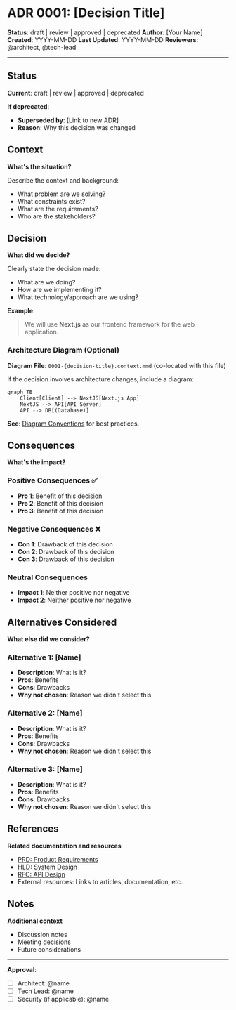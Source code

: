 # ADR 0001: [Decision Title]

**Status**: draft | review | approved | deprecated
**Author**: [Your Name]
**Created**: YYYY-MM-DD
**Last Updated**: YYYY-MM-DD
**Reviewers**: @architect, @tech-lead

---

## Status

**Current**: draft | review | approved | deprecated

**If deprecated**:
- **Superseded by**: [Link to new ADR]
- **Reason**: Why this decision was changed

## Context

**What's the situation?**

Describe the context and background:
- What problem are we solving?
- What constraints exist?
- What are the requirements?
- Who are the stakeholders?

## Decision

**What did we decide?**

Clearly state the decision made:
- What are we doing?
- How are we implementing it?
- What technology/approach are we using?

**Example**:
> We will use **Next.js** as our frontend framework for the web application.

### Architecture Diagram (Optional)

**Diagram File**: `0001-{decision-title}.context.mmd` (co-located with this file)

If the decision involves architecture changes, include a diagram:

```mermaid
graph TB
    Client[Client] --> NextJS[Next.js App]
    NextJS --> API[API Server]
    API --> DB[(Database)]
```

**See**: [Diagram Conventions](../delivery/guides/diagram-conventions-comprehensive.md) for best practices.

## Consequences

**What's the impact?**

### Positive Consequences ✅
- **Pro 1**: Benefit of this decision
- **Pro 2**: Benefit of this decision
- **Pro 3**: Benefit of this decision

### Negative Consequences ❌
- **Con 1**: Drawback of this decision
- **Con 2**: Drawback of this decision
- **Con 3**: Drawback of this decision

### Neutral Consequences
- **Impact 1**: Neither positive nor negative
- **Impact 2**: Neither positive nor negative

## Alternatives Considered

**What else did we consider?**

### Alternative 1: [Name]
- **Description**: What is it?
- **Pros**: Benefits
- **Cons**: Drawbacks
- **Why not chosen**: Reason we didn't select this

### Alternative 2: [Name]
- **Description**: What is it?
- **Pros**: Benefits
- **Cons**: Drawbacks
- **Why not chosen**: Reason we didn't select this

### Alternative 3: [Name]
- **Description**: What is it?
- **Pros**: Benefits
- **Cons**: Drawbacks
- **Why not chosen**: Reason we didn't select this

## References

**Related documentation and resources**

- [PRD: Product Requirements](../../strategy/prd-{feature}.md)
- [HLD: System Design](../hld-{system}.md)
- [RFC: API Design](../rfc/0001-{feature}.md)
- External resources: Links to articles, documentation, etc.

## Notes

**Additional context**

- Discussion notes
- Meeting decisions
- Future considerations

---

**Approval**:
- [ ] Architect: @name
- [ ] Tech Lead: @name
- [ ] Security (if applicable): @name
